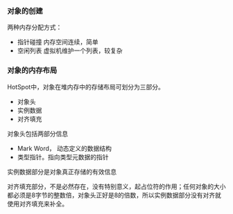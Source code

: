 ### 对象的创建
两种内存分配方式：
* 指针碰撞  内存空间连续，简单
* 空闲列表  虚拟机维护一个列表，较复杂

### 对象的内存布局
HotSpot中，对象在堆内存中的存储布局可划分为三部分。
* 对象头
* 实例数据
* 对齐填充

对象头包括两部分信息
* Mark Word， 动态定义的数据结构
* 类型指针。指向类型元数据的指针

实例数据部分是对象真正存储的有效信息

对齐填充部分，不是必然存在，没有特别意义，起占位符的作用；任何对象的大小都必须是8字节的整数倍，对象头正好是8的倍数，所以实例数据部分没有对齐就使用对齐填充来补全。
